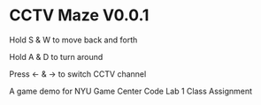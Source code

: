 # CCTV Maze V0.0.1 

Hold S & W to move back and forth

Hold A & D to turn around

Press ← & → to switch CCTV channel

A game demo for NYU Game Center Code Lab 1 Class Assignment
